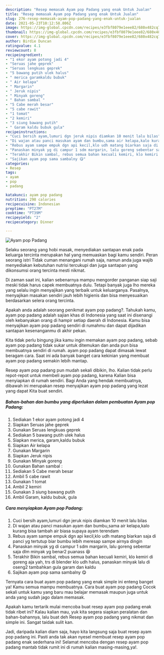 ```yaml
---
description: "Resep memasak Ayam pop Padang yang enak Untuk Jualan"
title: "Resep memasak Ayam pop Padang yang enak Untuk Jualan"
slug: 276-resep-memasak-ayam-pop-padang-yang-enak-untuk-jualan
date: 2021-05-23T10:12:58.806Z
image: https://img-global.cpcdn.com/recipes/e3fbf8079e1eee82/680x482cq70/ayam-pop-padang-foto-resep-utama.jpg
thumbnail: https://img-global.cpcdn.com/recipes/e3fbf8079e1eee82/680x482cq70/ayam-pop-padang-foto-resep-utama.jpg
cover: https://img-global.cpcdn.com/recipes/e3fbf8079e1eee82/680x482cq70/ayam-pop-padang-foto-resep-utama.jpg
author: Birdie Duncan
ratingvalue: 4.1
reviewcount: 8
recipeingredient:
- "1 ekor ayam potong jadi 4"
- "Seruas jahe geprek"
- "Seruas lengkuas geprek"
- "5 bawang putih ulek halus"
- " merica garamkaldu bubuk"
- " Air kelapa"
- " Margarin"
- " Jeruk nipis"
- " Minyak goreng"
- " Bahan sambal "
- "5 Cabe merah besar"
- "5 cabe rawit"
- "1 tomat"
- "2 kemiri"
- "3 siung bawang putih"
- " Garam kaldu bubuk gula"
recipeinstructions:
- "Cuci bersih ayam,lumuri dgn jeruk nipis diamkan 10 menit lalu bilas"
- "Di wajan atau panci masukan ayam dan bumbu,sama air kelapa,kalo kurang bisa tambah air biasa supaya ayam terendam"
- "Rebus ayam sampe empuk dgn api kecil,klo udh matang biarkan saja di panci yg tertutup biar bumbu lebih meresap sampe airnya dingin"
- "Panaskan minyak yg di campur 1 sdm margarin, lalu goreng sebentar saja dlm minyak yg benar2 puanass 😆"
- "Terakhir Bikin sambal, rebus semua bahan kecuali kemiri, klo kemiri di goreng aja yah, trs di blender klo udh halus, panaskan minyak lalu di oseng2 tambahkan gula garam dan kaldu"
- "Sajikan ayam pop sama sambalny 😋"
categories:
- Resep
tags:
- ayam
- pop
- padang

katakunci: ayam pop padang 
nutrition: 298 calories
recipecuisine: Indonesian
preptime: "PT27M"
cooktime: "PT39M"
recipeyield: "2"
recipecategory: Dinner

---
```



![Ayam pop Padang](https://img-global.cpcdn.com/recipes/e3fbf8079e1eee82/680x482cq70/ayam-pop-padang-foto-resep-utama.jpg)

Selaku seorang yang hobi masak, menyediakan santapan enak pada keluarga tercinta merupakan hal yang memuaskan bagi kamu sendiri. Peran seorang istri Tidak cuman menangani rumah saja, namun anda juga wajib menyediakan kebutuhan nutrisi tercukupi dan juga santapan yang dikonsumsi orang tercinta mesti nikmat.

Di zaman  saat ini, kalian sebenarnya mampu mengorder panganan siap saji meski tidak harus capek membuatnya dulu. Tetapi banyak juga lho mereka yang selalu ingin menyajikan yang terbaik untuk keluarganya. Pasalnya, menyajikan masakan sendiri jauh lebih higienis dan bisa menyesuaikan berdasarkan selera orang tercinta. 



Apakah anda adalah seorang penikmat ayam pop padang?. Tahukah kamu, ayam pop padang adalah sajian khas di Indonesia yang saat ini disenangi oleh kebanyakan orang di hampir setiap daerah di Indonesia. Kamu bisa menyajikan ayam pop padang sendiri di rumahmu dan dapat dijadikan santapan kesenanganmu di akhir pekan.

Kita tidak perlu bingung jika kamu ingin memakan ayam pop padang, sebab ayam pop padang tidak sukar untuk ditemukan dan anda pun bisa membuatnya sendiri di rumah. ayam pop padang dapat dimasak lewat beragam cara. Saat ini ada banyak banget cara kekinian yang membuat ayam pop padang semakin lebih mantap.

Resep ayam pop padang pun mudah sekali dibikin, lho. Kalian tidak perlu repot-repot untuk membeli ayam pop padang, karena Kalian bisa menyiapkan di rumah sendiri. Bagi Anda yang hendak membuatnya, dibawah ini merupakan resep menyajikan ayam pop padang yang lezat yang dapat Kita buat sendiri.

<!--inarticleads1-->

##### Bahan-bahan dan bumbu yang diperlukan dalam pembuatan Ayam pop Padang:

1. Sediakan 1 ekor ayam potong jadi 4
1. Siapkan Seruas jahe geprek
1. Gunakan Seruas lengkuas geprek
1. Sediakan 5 bawang putih ulek halus
1. Siapkan  merica, garam,kaldu bubuk
1. Siapkan  Air kelapa
1. Gunakan  Margarin
1. Siapkan  Jeruk nipis
1. Gunakan  Minyak goreng
1. Gunakan  Bahan sambal :
1. Sediakan 5 Cabe merah besar
1. Ambil 5 cabe rawit
1. Gunakan 1 tomat
1. Ambil 2 kemiri
1. Gunakan 3 siung bawang putih
1. Ambil  Garam, kaldu bubuk, gula




<!--inarticleads2-->

##### Cara menyiapkan Ayam pop Padang:

1. Cuci bersih ayam,lumuri dgn jeruk nipis diamkan 10 menit lalu bilas
1. Di wajan atau panci masukan ayam dan bumbu,sama air kelapa,kalo kurang bisa tambah air biasa supaya ayam terendam
1. Rebus ayam sampe empuk dgn api kecil,klo udh matang biarkan saja di panci yg tertutup biar bumbu lebih meresap sampe airnya dingin
1. Panaskan minyak yg di campur 1 sdm margarin, lalu goreng sebentar saja dlm minyak yg benar2 puanass 😆
1. Terakhir Bikin sambal, rebus semua bahan kecuali kemiri, klo kemiri di goreng aja yah, trs di blender klo udh halus, panaskan minyak lalu di oseng2 tambahkan gula garam dan kaldu
1. Sajikan ayam pop sama sambalny 😋




Ternyata cara buat ayam pop padang yang enak simple ini enteng banget ya! Kamu semua mampu membuatnya. Cara buat ayam pop padang Cocok sekali untuk kamu yang baru mau belajar memasak maupun juga untuk anda yang sudah jago dalam memasak.

Apakah kamu tertarik mulai mencoba buat resep ayam pop padang enak tidak ribet ini? Kalau kalian mau, yuk kita segera siapkan peralatan dan bahan-bahannya, lalu buat deh Resep ayam pop padang yang nikmat dan simple ini. Sangat taidak sulit kan. 

Jadi, daripada kalian diam saja, hayo kita langsung saja buat resep ayam pop padang ini. Pasti anda tak akan nyesel membuat resep ayam pop padang enak sederhana ini! Selamat mencoba dengan resep ayam pop padang mantab tidak rumit ini di rumah kalian masing-masing,ya!.

